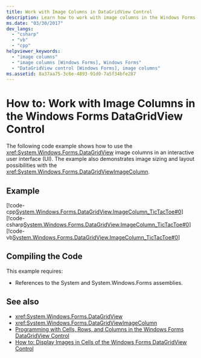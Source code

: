 ```yaml
---
title: Work with Image Columns in DataGridView Control
description: Learn how to work with image columns in the Windows Forms DataGridView Control, by means of code examples in CPP, C#, and Visual Basic.
ms.date: "03/30/2017"
dev_langs: 
  - "csharp"
  - "vb"
  - "cpp"
helpviewer_keywords: 
  - "image columns"
  - "image columns [Windows Forms], Windows Forms"
  - "DataGridView control [Windows Forms], image columns"
ms.assetid: 8a37aa75-3c6e-4893-91d0-7a5f34bfe287
---
```

# How to: Work with Image Columns in the Windows Forms DataGridView Control
The following code example shows how to use the <xref:System.Windows.Forms.DataGridView> image columns in an interactive user interface (UI). The example also demonstrates image sizing and layout possibilities with the <xref:System.Windows.Forms.DataGridViewImageColumn>.  
  
## Example  
 [!code-cpp[System.Windows.Forms.DataGridView.ImageColumn_TicTacToe#0](~/samples/snippets/cpp/VS_Snippets_Winforms/System.Windows.Forms.DataGridView.ImageColumn_TicTacToe/CPP/tictactoe.cpp#0)]
 [!code-csharp[System.Windows.Forms.DataGridView.ImageColumn_TicTacToe#0](~/samples/snippets/csharp/VS_Snippets_Winforms/System.Windows.Forms.DataGridView.ImageColumn_TicTacToe/CS/tictactoe.cs#0)]
 [!code-vb[System.Windows.Forms.DataGridView.ImageColumn_TicTacToe#0](~/samples/snippets/visualbasic/VS_Snippets_Winforms/System.Windows.Forms.DataGridView.ImageColumn_TicTacToe/VB/tictactoe.vb#0)]  
  
## Compiling the Code  
 This example requires:  
  
- References to the System and System.Windows.Forms assemblies.  
  
## See also

- <xref:System.Windows.Forms.DataGridView>
- <xref:System.Windows.Forms.DataGridViewImageColumn>
- [Programming with Cells, Rows, and Columns in the Windows Forms DataGridView Control](programming-with-cells-rows-and-columns-in-the-datagrid.md)
- [How to: Display Images in Cells of the Windows Forms DataGridView Control](how-to-display-images-in-cells-of-the-windows-forms-datagridview-control.md)
